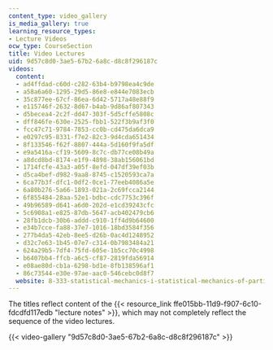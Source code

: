 ```yaml
---
content_type: video_gallery
is_media_gallery: true
learning_resource_types:
- Lecture Videos
ocw_type: CourseSection
title: Video Lectures
uid: 9d57c8d0-3ae5-67b2-6a8c-d8c8f296187c
videos:
  content:
  - ad4ffdad-c60d-c282-63b4-b9798ea4c9de
  - a58a6a60-1295-29d5-86e8-e844e7083ecb
  - 35c877ee-67cf-86ea-6d42-5717a48e88f9
  - e115746f-2632-8d67-b4ab-9d86af807343
  - d5becea4-2c2f-dd47-303f-5d5cffe5808c
  - dff846fe-630e-2525-fbb1-522f3b9af3f0
  - fcc47c71-9784-7853-cc0b-cd475da6dca9
  - e0297c95-8331-f7e2-82c3-9d4cda651434
  - 8f133546-f62f-8807-444a-5d160f9fa5df
  - e9a5416a-cf19-5609-8c7c-db77ce08b49a
  - a8dcd8bd-8174-e1f9-4898-38ab156061bd
  - 1714fcfe-43a3-a05f-8efd-047df39ef03b
  - d5ca4bef-d982-9aa8-8745-c1520593ca7a
  - 6ca77b3f-dfc1-0df2-0ce1-77eeb4086a5e
  - 6a80b276-5a66-1893-021a-2c69fcca2144
  - 6f855484-28aa-52e1-bdbc-cdc7753c396f
  - 49b96589-d641-a6d0-202d-e1cd39243cfc
  - 5c6908a1-e825-87db-5647-acb402479cb6
  - 28fb1dcb-30b6-addd-c910-1ff4d9b64600
  - e34b7cce-fa88-37e7-1016-18bd3584f356
  - 277b4da5-42eb-8ee5-d26b-0ac4d1248952
  - d32c7e63-1b45-07e7-c314-0b7983484a21
  - 624a29b5-7df4-75fd-605e-1b5cc70c4998
  - b6407bb4-ffcb-a6c5-cf87-2819fda56914
  - e08ae80d-cb1a-6298-bd1e-8fb138596af1
  - 86c73544-e30e-97ae-aac0-546cebc0d8f7
  website: 8-333-statistical-mechanics-i-statistical-mechanics-of-particles-fall-2013
---
```


The titles reflect content of the {{< resource_link ffe015bb-11d9-f907-6c10-fdcdfd117edb "lecture notes" >}}, which may not completely reflect the sequence of the video lectures.

{{< video-gallery "9d57c8d0-3ae5-67b2-6a8c-d8c8f296187c" >}}

